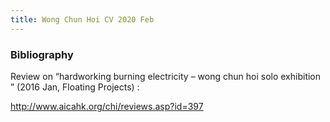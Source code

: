 ```yaml
---
title: Wong Chun Hoi CV 2020 Feb
---
```


### Bibliography
Review on “hardworking burning electricity – wong chun hoi solo exhibition ” (2016 Jan, Floating Projects) :

http://www.aicahk.org/chi/reviews.asp?id=397